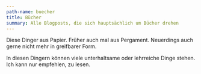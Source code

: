 ```yaml
---
path-name: buecher
title: Bücher
summary: Alle Blogposts, die sich hauptsächlich um Bücher drehen
---
```


Diese Dinger aus Papier. Früher auch mal aus Pergament. Neuerdings auch gerne nicht mehr in greifbarer Form.

In diesen Dingern können viele unterhaltsame oder lehrreiche Dinge stehen. Ich kann nur empfehlen, zu lesen.
